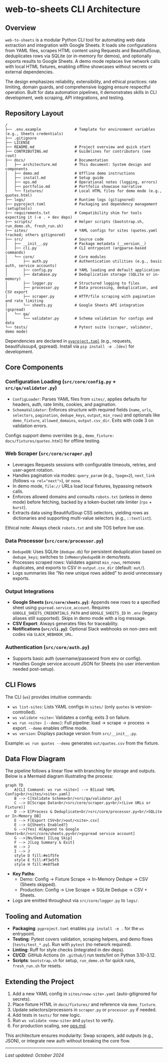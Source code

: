 # web-to-sheets CLI Architecture

## Overview

`web-to-sheets` is a modular Python CLI tool for automating web data extraction and integration with Google Sheets. It loads site configurations from YAML files, scrapes HTML content using Requests and BeautifulSoup, deduplicates rows via SQLite (or in-memory for demos), and optionally exports results to Google Sheets. A demo mode replaces live network calls with local HTML fixtures, enabling offline showcases without secrets or external dependencies.

The design emphasizes reliability, extensibility, and ethical practices: rate limiting, domain guards, and comprehensive logging ensure respectful operation. Built for data automation pipelines, it demonstrates skills in CLI development, web scraping, API integrations, and testing.

## Repository Layout

```
/
├── .env.example               # Template for environment variables (e.g., Sheets credentials)
├── .gitignore
├── LICENSE
├── README.md                  # Project overview and quick start
├── CONTRIBUTING.md            # Guidelines for contributors (see root)
├── docs/                      # Documentation
│   ├── architecture.md        # This document: System design and components
│   ├── demo.md                # Offline demo instructions
│   ├── install.md             # Setup guide
│   ├── ops.md                 # Operational notes (logging, errors)
│   ├── portfolio.md           # Portfolio showcase narrative
│   └── fixtures/              # Local HTML files for demo mode (e.g., quotes.html)
├── logs/                      # Runtime logs (gitignored)
├── pyproject.toml             # Packaging and dependency management (setuptools)
├── requirements.txt           # Compatibility shim for tools expecting it (-e . + dev deps)
├── scripts/                   # Helper scripts (bootstrap.sh, run_demo.sh, fresh_run.sh)
├── sites/                     # YAML configs for sites (quotes.yaml tracked; others gitignored)
├── src/                       # Source code
│   ├── __init__.py            # Package metadata (__version__)
│   ├── cli.py                 # CLI entrypoint (argparse-based commands)
│   └── core/                  # Core modules
│       ├── auth.py            # Authentication utilities (e.g., basic auth, service accounts)
│       ├── config.py          # YAML loading and default application
│       ├── database.py        # Deduplication storage (SQLite or in-memory)
│       ├── logger.py          # Structured logging to files
│       ├── processor.py       # Data processing, deduplication, and CSV export
│       ├── scraper.py         # HTTP/file scraping with pagination and rate limiting
│       └── sheets.py          # Google Sheets API integration (gspread)
│   └── qa/
│       └── validator.py       # Schema validation for configs and data
└── tests/                     # Pytest suite (scraper, validator, demo mode)
```

Dependencies are declared in [`pyproject.toml`](pyproject.toml) (e.g., requests, beautifulsoup4, gspread). Install via `pip install -e .[dev]` for development.

## Core Components

### Configuration Loading (`src/core/config.py` + `src/qa/validator.py`)

- `ConfigLoader`: Parses YAML files from `sites/`, applies defaults for headers, auth, rate limits, cookies, and pagination.
- `SchemaValidator`: Enforces structure with required fields (`name`, `urls`, `selectors`, `pagination`, `dedupe_keys`, `output`, `min_rows`) and optionals like `demo_fixture`, `allowed_domains`, `output.csv_dir`. Exits with code 3 on validation errors.

Configs support demo overrides (e.g., `demo_fixture: docs/fixtures/quotes.html`) for offline testing.

### Web Scraper (`src/core/scraper.py`)

- Leverages Requests sessions with configurable timeouts, retries, and user-agent rotation.
- Handles pagination via modes: `query_param` (e.g., `?page=2`), `next_link` (follows `<a rel="next">`), or `none`.
- In demo mode, `file://` URLs load local fixtures, bypassing network calls.
- Enforces allowed domains and consults `robots.txt` (unless in demo mode) before fetching, backed by a token-bucket rate limiter (`rps` + `burst`).
- Extracts data using BeautifulSoup CSS selectors, yielding rows as dictionaries and supporting multi-value selectors (e.g., `::textlist`).

Ethical note: Always check `robots.txt` and site TOS before live use.

### Data Processor (`src/core/processor.py`)

- `DedupeDB`: Uses SQLite (`dedupe.db`) for persistent deduplication based on `dedupe_keys`; switches to `InMemoryDedupeDB` in demo/tests.
- Processes scraped rows: Validates against `min_rows`, removes duplicates, and exports to CSV in `output.csv_dir` (default: `out/`).
- Logs summaries like "No new unique rows added" to avoid unnecessary exports.

### Output Integrations

- **Google Sheets (`src/core/sheets.py`)**: Appends new rows to a specified sheet using `gspread.service_account`. Requires `GOOGLE_SHEETS_CREDENTIALS_PATH` and `GOOGLE_SHEETS_ID` in `.env` (legacy aliases still supported). Skips in demo mode with a log message.
- **CSV Export**: Always generates files for traceability.
- **Notifications (`src/cli.py`)**: Optional Slack webhooks on non-zero exit codes via `SLACK_WEBHOOK_URL`.

### Authentication (`src/core/auth.py`)

- Supports basic auth (username/password from env or config).
- Handles Google service account JSON for Sheets (no user intervention needed post-setup).

## CLI Flows

The CLI (`ws`) provides intuitive commands:

- `ws list-sites`: Lists YAML configs in `sites/` (only `quotes` is version-controlled).
- `ws validate <site>`: Validates a config; exits 3 on failure.
- `ws run <site> [--demo]`: Full pipeline: load → scrape → process → export. `--demo` enables offline mode.
- `ws version`: Displays package version from `src/__init__.py`.

Example: `ws run quotes --demo` generates `out/quotes.csv` from the fixture.

## Data Flow Diagram

The pipeline follows a linear flow with branching for storage and outputs. Below is a Mermaid diagram illustrating the process:

```mermaid
graph TD
    A[CLI Command: ws run <site>] --> B[Load YAML Config<br/>sites/<site>.yaml]
    B --> C[Validate Schema<br/>src/qa/validator.py]
    C --> D[Scrape Data<br/>src/core/scraper.py<br/>(Live URLs or Fixture)]
    D --> E[Process & Deduplicate<br/>src/core/processor.py<br/>SQLite or In-Memory DB]
    E --> F[Export CSV<br/>out/<site>.csv]
    E --> G{Sheets Enabled?}
    G -->|Yes| H[Append to Google Sheets<br/>src/core/sheets.py<br/>gspread service account]
    G -->|No/Demo| I[Log Skip]
    F --> J[Log Summary & Exit]
    H --> J
    I --> J
    style D fill:#e1f5fe
    style E fill:#f3e5f5
    style H fill:#e8f5e8
```

- **Key Paths**:
  - Demo: Config → Fixture Scrape → In-Memory Dedupe → CSV (Sheets skipped).
  - Production: Config → Live Scrape → SQLite Dedupe → CSV + Sheets.
- Logs are emitted throughout via `src/core/logger.py` to `logs/`.

## Tooling and Automation

- **Packaging**: `pyproject.toml` enables `pip install -e .` for the `ws` entrypoint.
- **Testing**: Pytest covers validation, scraping helpers, and demo flows (`tests/test_*.py`). Run with `pytest` (no network required).
- **Linting**: Ruff for style checks (integrated in dev deps).
- **CI/CD**: GitHub Actions (in `.github/`) run tests/lint on Python 3.10–3.12.
- **Scripts**: `bootstrap.sh` for setup, `run_demo.sh` for quick runs, `fresh_run.sh` for resets.

## Extending the Project

1. Add a new YAML config in `sites/<new-site>.yaml` (auto-gitignored for secrets).
2. Place fixture HTML in `docs/fixtures/` and reference via `demo_fixture`.
3. Update selectors/processors in `scraper.py` or `processor.py` if needed.
4. Add tests in `tests/` for new logic.
5. Run `ws validate <new-site>` and `pytest` to verify.
6. For production scaling, see [ops.md](ops.md).

This architecture ensures modularity: Swap scrapers, add outputs (e.g., JSON), or integrate new auth without breaking the core flow.

---

*Last updated: October 2024*
